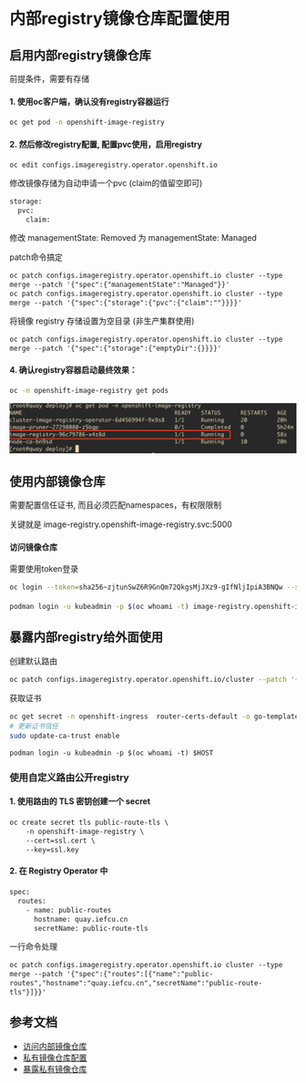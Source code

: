 # 内部registry镜像仓库配置使用

## 启用内部registry镜像仓库

前提条件，需要有存储

#### 1. 使用oc客户端，确认没有registry容器运行

```bash
oc get pod -n openshift-image-registry
```

#### 2. 然后修改registry配置, 配置pvc使用，启用registry

```
oc edit configs.imageregistry.operator.openshift.io
```

修改镜像存储为自动申请一个pvc (claim的值留空即可)
```
storage:
  pvc:
    claim:
```

修改 managementState: Removed 为 managementState: Managed

patch命令搞定
```
oc patch configs.imageregistry.operator.openshift.io cluster --type merge --patch '{"spec":{"managementState":"Managed"}}'
oc patch configs.imageregistry.operator.openshift.io cluster --type merge --patch '{"spec":{"storage":{"pvc":{"claim":""}}}}'
```

将镜像 registry 存储设置为空目录 (非生产集群使用)
```
oc patch configs.imageregistry.operator.openshift.io cluster --type merge --patch '{"spec":{"storage":{"emptyDir":{}}}}'
```

#### 4. 确认registry容器启动最终效果：

```bash
oc -n openshift-image-registry get pods
```

![](2022-03-08-20-24-25.png)

## 使用内部镜像仓库

需要配置信任证书, 而且必须匹配namespaces，有权限限制

关键就是 image-registry.openshift-image-registry.svc:5000

#### 访问镜像仓库  

需要使用token登录
```bash
oc login --token=sha256~zjtunSwZ6R9GnQm72QkgsMjJXz9-gIfNljIpiA3BNQw --server=https://api.kcp2-arm.iefcu.cn:6443

podman login -u kubeadmin -p $(oc whoami -t) image-registry.openshift-image-registry.svc:5000
```

## 暴露内部registry给外面使用

创建默认路由
```bash
oc patch configs.imageregistry.operator.openshift.io/cluster --patch '{"spec":{"defaultRoute":true}}' --type=merge
```

获取证书
```bash
oc get secret -n openshift-ingress  router-certs-default -o go-template='{{index .data "tls.crt"}}' | base64 -d | sudo tee /etc/pki/ca-trust/source/anchors/${HOST}.crt  > /dev/null
# 更新证书信任
sudo update-ca-trust enable
```

```
podman login -u kubeadmin -p $(oc whoami -t) $HOST
```

### 使用自定义路由公开registry

#### 1. 使用路由的 TLS 密钥创建一个 secret

```
oc create secret tls public-route-tls \
    -n openshift-image-registry \
    --cert=ssl.cert \
    --key=ssl.key
```

#### 2. 在 Registry Operator 中

```
spec:
  routes:
    - name: public-routes
      hostname: quay.iefcu.cn
      secretName: public-route-tls
```

一行命令处理
```
oc patch configs.imageregistry.operator.openshift.io cluster --type merge --patch '{"spec":{"routes":[{"name":"public-routes","hostname":"quay.iefcu.cn","secretName":"public-route-tls"}]}}'
```

## 参考文档

* [访问内部镜像仓库](https://docs.openshift.com/container-platform/4.6/registry/accessing-the-registry.html)
* [私有镜像仓库配置](https://docs.openshift.com/container-platform/4.8/registry/configuring_registry_storage/configuring-registry-storage-baremetal.html)
* [暴露私有镜像仓库](https://docs.openshift.com/container-platform/4.8/registry/securing-exposing-registry.html)
